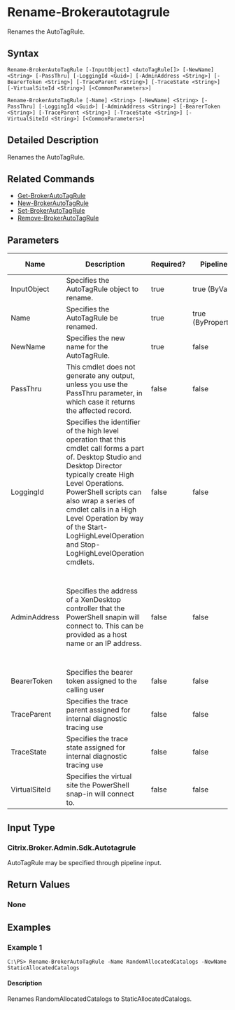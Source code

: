 ﻿
# Rename-Brokerautotagrule
Renames the AutoTagRule.
## Syntax

```
Rename-BrokerAutoTagRule [-InputObject] <AutoTagRule[]> [-NewName] <String> [-PassThru] [-LoggingId <Guid>] [-AdminAddress <String>] [-BearerToken <String>] [-TraceParent <String>] [-TraceState <String>] [-VirtualSiteId <String>] [<CommonParameters>]  
  
Rename-BrokerAutoTagRule [-Name] <String> [-NewName] <String> [-PassThru] [-LoggingId <Guid>] [-AdminAddress <String>] [-BearerToken <String>] [-TraceParent <String>] [-TraceState <String>] [-VirtualSiteId <String>] [<CommonParameters>]
```

## Detailed Description
Renames the AutoTagRule.


## Related Commands

* [Get-BrokerAutoTagRule](../Get-BrokerAutoTagRule/)
* [New-BrokerAutoTagRule](../New-BrokerAutoTagRule/)
* [Set-BrokerAutoTagRule](../Set-BrokerAutoTagRule/)
* [Remove-BrokerAutoTagRule](../Remove-BrokerAutoTagRule/)
## Parameters
| Name   | Description | Required? | Pipeline Input | Default Value |
| --- | --- | --- | --- | --- |
| InputObject | Specifies the AutoTagRule object to rename. | true | true (ByValue) |  |
| Name | Specifies the AutoTagRule be renamed. | true | true (ByPropertyName) |  |
| NewName | Specifies the new name for the AutoTagRule. | true | false |  |
| PassThru | This cmdlet does not generate any output, unless you use the PassThru parameter, in which case it returns the affected record. | false | false | False |
| LoggingId | Specifies the identifier of the high level operation that this cmdlet call forms a part of. Desktop Studio and Desktop Director typically create High Level Operations. PowerShell scripts can also wrap a series of cmdlet calls in a High Level Operation by way of the Start-LogHighLevelOperation and Stop-LogHighLevelOperation cmdlets. | false | false |  |
| AdminAddress | Specifies the address of a XenDesktop controller that the PowerShell snapin will connect to. This can be provided as a host name or an IP address. | false | false | Localhost. Once a value is provided by any cmdlet, this value will become the default. |
| BearerToken | Specifies the bearer token assigned to the calling user | false | false |  |
| TraceParent | Specifies the trace parent assigned for internal diagnostic tracing use | false | false |  |
| TraceState | Specifies the trace state assigned for internal diagnostic tracing use | false | false |  |
| VirtualSiteId | Specifies the virtual site the PowerShell snap-in will connect to. | false | false |  |

## Input Type

### Citrix.Broker.Admin.Sdk.Autotagrule
AutoTagRule may be specified through pipeline input.
## Return Values

### None

## Examples

### Example 1

```
C:\PS> Rename-BrokerAutoTagRule -Name RandomAllocatedCatalogs -NewName StaticAllocatedCatalogs
```

#### Description
Renames RandomAllocatedCatalogs to StaticAllocatedCatalogs.
